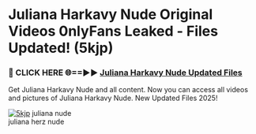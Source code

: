 # Juliana Harkavy Nude Original Videos 0nlyFans Leaked - Files Updated! (5kjp)

<h3>🔴 CLICK HERE 🌐==►► <a href="https://tinyurl.com/52m3yx9h" rel="nofollow">Juliana Harkavy Nude Updated Files</a></h3>

Get Juliana Harkavy Nude and all content. Now you can access all videos and pictures of Juliana Harkavy Nude. New Updated Files 2025!

[![5kjp](https://i.imgur.com/TnHtlc8.gif)](https://tinyurl.com/52m3yx9h)
juliana nude<br>
juliana herz nude